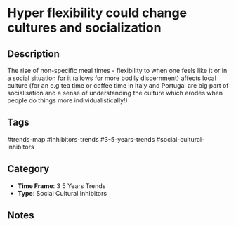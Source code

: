 # Hyper flexibility could change cultures and socialization

## Description
The rise of non-specific meal times - flexibility to when one feels like it or in a social situation for it (allows for more bodily discernment) affects local culture (for an e.g tea time or coffee time in Italy and Portugal are big part of socialisation and a sense of understanding the culture which erodes when people do things more individualistically!)

## Tags
#trends-map #inhibitors-trends #3-5-years-trends #social-cultural-inhibitors

## Category
- **Time Frame**: 3 5 Years Trends
- **Type**: Social Cultural Inhibitors

## Notes
<!-- Add your notes here -->
